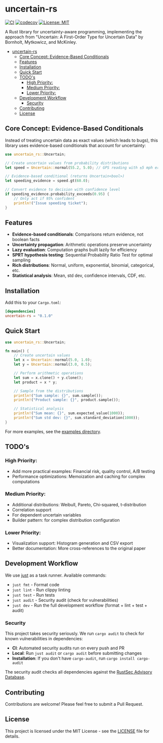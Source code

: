 # uncertain-rs

[![CI](https://github.com/minikin/uncertain-rs/workflows/CI/badge.svg)](https://github.com/minikin/uncertain-rs/actions/workflows/ci.yml)
[![codecov](https://codecov.io/gh/minikin/uncertain-rs/graph/badge.svg?token=IKjgVbFAQk)](https://codecov.io/gh/minikin/uncertain-rs)
[![License: MIT](https://img.shields.io/badge/License-MIT-yellow.svg)](https://opensource.org/licenses/MIT)

A Rust library for uncertainty-aware programming, implementing the approach from
"Uncertain<T>: A First-Order Type for Uncertain Data" by Bornholt, Mytkowicz, and McKinley.

- [uncertain-rs](#uncertain-rs)
  - [Core Concept: Evidence-Based Conditionals](#core-concept-evidence-based-conditionals)
  - [Features](#features)
  - [Installation](#installation)
  - [Quick Start](#quick-start)
  - [TODO's](#todos)
    - [High Priority:](#high-priority)
    - [Medium Priority:](#medium-priority)
    - [Lower Priority:](#lower-priority)
  - [Development Workflow](#development-workflow)
    - [Security](#security)
  - [Contributing](#contributing)
  - [License](#license)

## Core Concept: Evidence-Based Conditionals

Instead of treating uncertain data as exact values (which leads to bugs),
this library uses evidence-based conditionals that account for uncertainty:

```rust
use uncertain_rs::Uncertain;

// Create uncertain values from probability distributions
let speed = Uncertain::normal(55.2, 5.0); // GPS reading with ±5 mph error

// Evidence-based conditional (returns Uncertain<bool>)
let speeding_evidence = speed.gt(60.0);

// Convert evidence to decision with confidence level
if speeding_evidence.probability_exceeds(0.95) {
    // Only act if 95% confident
    println!("Issue speeding ticket");
}
```

## Features

- **Evidence-based conditionals**: Comparisons return evidence, not boolean facts
- **Uncertainty propagation**: Arithmetic operations preserve uncertainty
- **Lazy evaluation**: Computation graphs built lazily for efficiency
- **SPRT hypothesis testing**: Sequential Probability Ratio Test for optimal sampling
- **Rich distributions**: Normal, uniform, exponential, binomial, categorical, etc.
- **Statistical analysis**: Mean, std dev, confidence intervals, CDF, etc.

## Installation

Add this to your `Cargo.toml`:

```toml
[dependencies]
uncertain-rs = "0.1.0"
```

## Quick Start

```rust
use uncertain_rs::Uncertain;

fn main() {
    // Create uncertain values
    let x = Uncertain::normal(5.0, 1.0);
    let y = Uncertain::normal(3.0, 0.5);

    // Perform arithmetic operations
    let sum = x.clone() + y.clone();
    let product = x * y;

    // Sample from the distributions
    println!("Sum sample: {}", sum.sample());
    println!("Product sample: {}", product.sample());

    // Statistical analysis
    println!("Sum mean: {}", sum.expected_value(1000));
    println!("Sum std dev: {}", sum.standard_deviation(1000));
}
```

For more examples, see the [examples directory](examples).

## TODO's

### High Priority:

- Add more practical examples: Financial risk, quality control, A/B testing
- Performance optimizations: Memoization and caching for complex
  computations

### Medium Priority:

- Additional distributions: Weibull, Pareto, Chi-squared, t-distribution
- Correlation support
- For dependent uncertain variables
- Builder pattern: for complex distribution configuration

### Lower Priority:

- Visualization support: Histogram generation and CSV export
- Better documentation: More cross-references to the original paper

## Development Workflow

We use [just](https://github.com/casey/just) as a task runner. Available commands:

- `just fmt` - Format code
- `just lint` - Run clippy linting
- `just test` - Run tests
- `just audit` - Security audit (check for vulnerabilities)
- `just dev` - Run the full development workflow (format + lint + test + audit)

### Security

This project takes security seriously. We run `cargo audit` to check for known vulnerabilities in dependencies:

- **CI**: Automated security audits run on every push and PR
- **Local**: Run `just audit` or `cargo audit` before submitting changes
- **Installation**: If you don't have `cargo-audit`, run `cargo install cargo-audit`

The security audit checks all dependencies against the [RustSec Advisory Database](https://rustsec.org/).

## Contributing

Contributions are welcome! Please feel free to submit a Pull Request.

## License

This project is licensed under the MIT License - see the [LICENSE](LICENSE) file for details.
